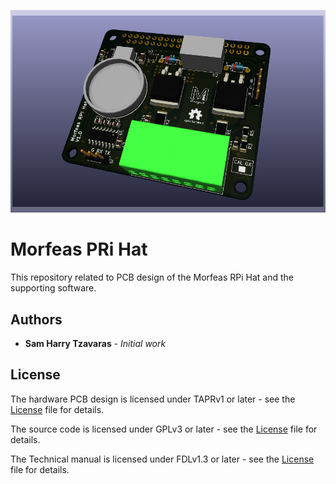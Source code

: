 ![picture](./Docs/Artwork/PCB_3d_render.png)
# Morfeas PRi Hat

This repository related to PCB design of the Morfeas RPi Hat and the supporting software.

## Authors
* **Sam Harry Tzavaras** - *Initial work*

## License
The hardware PCB design is licensed under TAPRv1 or later - see the [License](./Hardware/TAPR_Open_Hardware_License_v1.0.pdf) file for details.

The source code is licensed under GPLv3 or later - see the [License](../blob/master/LICENSE) file for details.

The Technical manual is licensed under FDLv1.3 or later - see the [License](./Docs/fdl-1.3.md) file for details.

